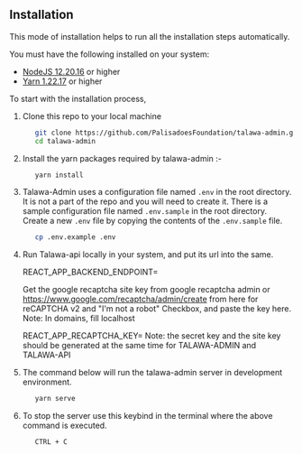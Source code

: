 ## Installation

This mode of installation helps to run all the installation steps automatically.

You must have the following installed on your system:

- [NodeJS 12.20.16](https://www.nodejs.org) or higher
- [Yarn 1.22.17](https://yarnpkg.com/) or higher

To start with the installation process,

1. Clone this repo to your local machine

   ```sh
      git clone https://github.com/PalisadoesFoundation/talawa-admin.git
      cd talawa-admin
   ```

2. Install the yarn packages required by talawa-admin :-

   ```sh
      yarn install
   ```

3. Talawa-Admin uses a configuration file named `.env` in the root directory. It is not a part of the repo and you will need to create it. There is a sample configuration file named `.env.sample` in the root directory. Create a new `.env` file by copying the contents of the `.env.sample` file.

   ```sh
      cp .env.example .env
   ```

4.  Run Talawa-api locally in your system, and put its url into the same.

      REACT_APP_BACKEND_ENDPOINT=

      Get the google recaptcha site key from google recaptcha admin or https://www.google.com/recaptcha/admin/create from here for reCAPTCHA v2 and "I'm not a robot" Checkbox, and paste the key here.
      Note: In domains, fill localhost

      REACT_APP_RECAPTCHA_KEY=
      Note: the secret key and the site key should be generated at the same time for TALAWA-ADMIN and TALAWA-API

6. The command below will run the talawa-admin server in development environment.

   ```sh
      yarn serve
   ```

7. To stop the server use this keybind in the terminal where the above command is executed.

   ```sh
      CTRL + C
   ```
